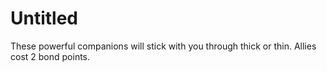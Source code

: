 # Untitled

These powerful companions will stick with you through thick or thin. Allies cost 2 bond points.